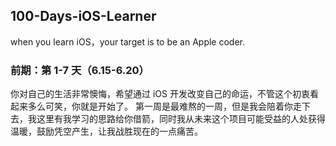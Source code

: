 ## 100-Days-iOS-Learner
when you learn iOS，your target is to be an Apple coder.

### 前期：第 1-7 天（6.15-6.20）
你对自己的生活非常懊悔，希望通过 iOS 开发改变自己的命运，不管这个初衷看起来多么可笑，你就是开始了。 第一周是最难熬的一周，但是我会陪着你走下去，我这里有我学习的思路给你借箭，同时我从未来这个项目可能受益的人处获得温暖，鼓励凭空产生，让我战胜现在的一点痛苦。
